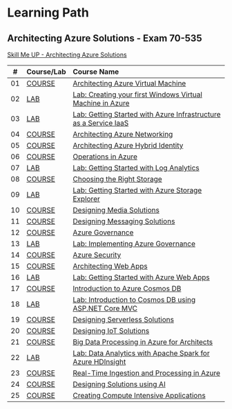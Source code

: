 # Learning Path #

## Architecting Azure Solutions - Exam 70-535 ##

[Skill Me UP - Architecting Azure Solutions](https://skillmeup.com/course/bypath/architecting-azure-solutions-70-535)

| #  | Course/Lab    | Course Name                                                        |
| -- | --------------|:-------------------------------------------------------------------|
| 01 | [COURSE](https://skillmeup.com/courses/player/architecting-azure-virtual-machines) | [Architecting Azure Virtual Machine](https://skillmeup.com/courses/player/architecting-azure-virtual-machines) |
| 02 | [LAB](https://skillmeup.com/labs/player/getting-started-with-virtual-machines-windows) | [Lab: Creating your first Windows Virtual Machine in Azure](https://skillmeup.com/courses/player/getting-started-with-virtual-machines-windows) |
| 03 | [LAB](https://skillmeup.com/labs/player/lab-getting-started-iaas) | [Lab: Getting Started with Azure Infrastructure as a Service IaaS](https://skillmeup.com/courses/player/lab-getting-started-iaas) |
| 04 | [COURSE](https://skillmeup.com/courses/player/architecting-azure-networking) | [Architecting Azure Networking](https://skillmeup.com/courses/player/architecting-azure-networking) |
| 05 | [COURSE](https://skillmeup.com/courses/player/architecting-azure-hybrid-identity) | [Architecting Azure Hybrid Identity](https://skillmeup.com/courses/player/architecting-azure-hybrid-identity) |
| 06 | [COURSE](https://skillmeup.com/courses/player/operations-in-azure) | [Operations in Azure](https://skillmeup.com/courses/player/operations-in-azure) |
| 07 | [LAB](https://skillmeup.com/labs/player/getting-started-oms-hol) | [Lab: Getting Started with Log Analytics](https://skillmeup.com/courses/player/getting-started-oms-hol) |
| 08 | [COURSE](https://skillmeup.com/courses/player/choosing-the-right-storage) | [Choosing the Right Storage](https://skillmeup.com/courses/player/choosing-the-right-storage) |
| 09 | [LAB](https://skillmeup.com/labs/player/getting-started-azure-storage-explorer-hol) | [Lab: Getting Started with Azure Storage Explorer](https://skillmeup.com/courses/player/getting-started-azure-storage-explorer-hol) |
| 10 | [COURSE](https://skillmeup.com/courses/player/designing-media-solutions) | [Designing Media Solutions](https://skillmeup.com/courses/player/designing-media-solutions) |
| 11 | [COURSE](https://skillmeup.com/courses/player/designing-messaging-solutions) | [Designing Messaging Solutions](https://skillmeup.com/courses/player/designing-messaging-solutions) |
| 12 | [COURSE](https://skillmeup.com/courses/player/implementing-azure-governance) | [Azure Governance](https://skillmeup.com/courses/player/implementing-azure-governance) |
| 13 | [LAB](https://skillmeup.com/labs/player/implementing-azure-governance-hol)    | [Lab: Implementing Azure Governance](https://skillmeup.com/courses/player/implementing-azure-governance-hol) |
| 14 | [COURSE](https://skillmeup.com/courses/player/azure-security) | [Azure Security](https://skillmeup.com/courses/player/azure-security) |
| 15 | [COURSE](https://skillmeup.com/courses/player/architecting-web-apps) | [Architecting Web Apps](https://skillmeup.com/courses/player/architecting-web-apps) |
| 16 | [LAB](https://skillmeup.com/labs/player/lab-getting-started-azure-web-apps)    | [Lab: Getting Started with Azure Web Apps](https://skillmeup.com/courses/player/lab-getting-started-azure-web-apps) |
| 17 | [COURSE](https://skillmeup.com/courses/player/introduction-to-azure-cosmos-db) | [Introduction to Azure Cosmos DB](https://skillmeup.com/courses/player/introduction-to-azure-cosmos-db) |
| 18 | [LAB](https://skillmeup.com/labs/player/introduction-cosmo-db-with-aspnet-hol)    | [Lab: Introduction to Cosmos DB using ASP.NET Core MVC](https://skillmeup.com/courses/player/introduction-cosmo-db-with-aspnet-hol) |
| 19 | [COURSE](https://skillmeup.com/courses/player/designing-serverless-solutions) | [Designing Serverless Solutions](https://skillmeup.com/courses/player/designing-serverless-solutions) |
| 20 | [COURSE](https://skillmeup.com/courses/player/designing-iot-solutions) | [Designing IoT Solutions](https://skillmeup.com/courses/player/designing-iot-solutions) |
| 21 | [COURSE](https://skillmeup.com/courses/player/big-data-processing-in-azure-for-architects) | [Big Data Processing in Azure for Architects](https://skillmeup.com/courses/player/big-data-processing-in-azure-for-architects) |
| 22 | [LAB](https://skillmeup.com/labs/player/data-analytics-apache-spark-azure-hd-insight-hol)    | [Lab: Data Analytics with Apache Spark for Azure HDInsight](https://skillmeup.com/courses/player/data-analytics-apache-spark-azure-hd-insight-hol) |
| 23 | [COURSE](https://skillmeup.com/courses/player/real-time-ingestion-processing-in-azure) | [Real-Time Ingestion and Processing in Azure](https://skillmeup.com/courses/player/real-time-ingestion-processing-in-azure) |
| 24 | [COURSE](https://skillmeup.com/courses/player/design-solutions-ai) | [Designing Solutions using AI](https://skillmeup.com/courses/player/design-solutions-ai) |
| 25 | [COURSE](https://skillmeup.com/courses/player/creating-compute-intensive-applications) | [Creating Compute Intensive Applications](https://skillmeup.com/courses/player/creating-compute-intensive-applications) |
